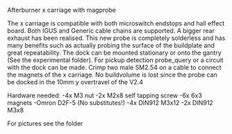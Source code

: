 Afterburner x carriage with magprobe

The x carriage is compatible with both microswitch endstops and hall effect board. Both IGUS and Generic cable chains are supported. A bigger rear exhaust has been realised.
This new probe is completely solderless and has many benefits such as actually probing the surface of the buildplate and great repeatability. The dock can be mounted stationary or onto the gantry (See the experimental folder).
For pickup detection probe_query or a circuit with the dock can be made. Crimp two male SM2.54 on a cable to connect the magnets of the x carriage.
No buildvolume is lost since the probe can be docked in the 10mm y overtravel of the V2.4


Hardware needed:
-4x M3 nut
-2x M2x8 self tapping screw
-6x 6x3 magnets
-Omron D2F-5 (No substitutes!)
-4x DIN912 M3x12
-2x DIN912 M3x8

For pictures see the folder